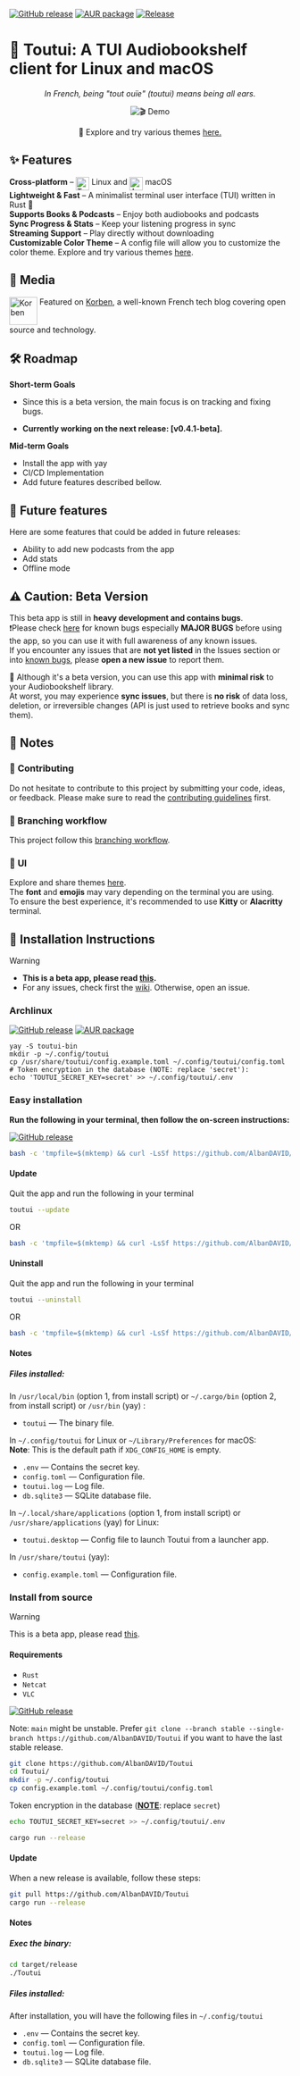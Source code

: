 [![GitHub release](https://img.shields.io/github/v/release/AlbanDAVID/Toutui?label=Latest%20Release&color=green&cacheSeconds=3600)](https://github.com/AlbanDAVID/Toutui/releases/latest)
[![AUR package](https://repology.org/badge/version-for-repo/aur/toutui.svg)](https://repology.org/project/toutui/versions)
[![Release](https://github.com/AlbanDAVID/Toutui/actions/workflows/release.yml/badge.svg)](https://github.com/AlbanDAVID/Toutui/actions/workflows/release.yml)

# 🦜 Toutui: A TUI Audiobookshelf client for Linux and macOS

<p align="center">
    <em>In French, being "tout ouïe" (toutui) means being all ears.</em>
</p>

<p align="center">
    <img src="assets/demo_3.gif" alt="🎬 Demo">
</p>

<div align="center">
🎨 Explore and try various themes <a href="https://github.com/AlbanDAVID/Toutui-theme">here.</a>
</div>

## ✨ Features  
 **Cross-platform** – <img src=".github/tux.png" align="top" width="24" alt="Tux (Linux)"/>  Linux and <img src=".github/apple.png" align="top" width="24" alt="Apple (macOS)"/> macOS    
 **Lightweight & Fast** – A minimalist terminal user interface (TUI) written in Rust 🦀  
 **Supports Books & Podcasts** – Enjoy both audiobooks and podcasts  
 **Sync Progress & Stats** – Keep your listening progress in sync  
 **Streaming Support** – Play directly without downloading  
 **Customizable Color Theme** – A config file will allow you to customize the color theme. Explore and try various themes [here](https://github.com/AlbanDAVID/Toutui-theme).

## 📰 Media
<img src=".github/korben.png" align="top" width="50" alt="Korben"/> Featured on [Korben](https://korben.info/toutui-client-terminal-audiobookshelf.html), a well-known French tech blog covering open source and technology.


## 🛠️ Roadmap  
**Short-term Goals**  
- Since this is a beta version, the main focus is on tracking and fixing bugs.

- **Currently working on the next release: [v0.4.1-beta].**


**Mid-term Goals**  
- Install the app with yay   
- CI/CD Implementation  
- Add future features described bellow.

## 🔮 Future features
Here are some features that could be added in future releases:
- Ability to add new podcasts from the app
- Add stats
- Offline mode
  
## ⚠️ Caution: Beta Version  
This beta app is still in **heavy development and contains bugs**.  
❗Please check [here](https://github.com/AlbanDAVID/Toutui/blob/main/known_bugs.md) for known bugs especially **MAJOR BUGS** before using the app, so you can use it with full awareness of any known issues.  
If you encounter any issues that are **not yet listed** in the Issues section or into [known bugs](https://github.com/AlbanDAVID/Toutui/blob/main/known_bugs.md), please **open a new issue** to report them.  

🔐 Although it's a beta version, you can use this app with **minimal risk** to your Audiobookshelf library.  
At worst, you may experience **sync issues**, but there is **no risk** of data loss, deletion, or irreversible changes (API is just used to retrieve books and sync them).

## 📝 Notes
### 🤝 **Contributing**  
Do not hesitate to contribute to this project by submitting your code, ideas, or feedback. Please make sure to read the [contributing guidelines](https://github.com/AlbanDAVID/Toutui/blob/main/CONTRIBUTING.md) first.

### 🔁 Branching workflow 
This project follow this [branching workflow](https://gist.github.com/digitaljhelms/4287848). 

### 🎨 **UI**
Explore and share themes [here](https://github.com/AlbanDAVID/Toutui-theme).    
The **font** and **emojis** may vary depending on the terminal you are using.    
To ensure the best experience, it's recommended to use **Kitty** or **Alacritty** terminal.



## 🚨 Installation Instructions

>[!WARNING]
> - **This is a beta app, please read [this](https://github.com/AlbanDAVID/Toutui?tab=readme-ov-file#%EF%B8%8F-caution-beta-version).**
>  - For any issues, check first the [wiki](https://github.com/AlbanDAVID/Toutui/wiki/). Otherwise, open an issue.

### Archlinux
[![GitHub release](https://img.shields.io/github/v/release/AlbanDAVID/Toutui?label=Latest%20Release&color=green&cacheSeconds=3600)](https://github.com/AlbanDAVID/Toutui/releases/latest)
[![AUR package](https://repology.org/badge/version-for-repo/aur/toutui.svg)](https://repology.org/project/toutui/versions)
```
yay -S toutui-bin
mkdir -p ~/.config/toutui
cp /usr/share/toutui/config.example.toml ~/.config/toutui/config.toml
# Token encryption in the database (NOTE: replace 'secret'):
echo 'TOUTUI_SECRET_KEY=secret' >> ~/.config/toutui/.env
```

### Easy installation 

**Run the following in your terminal, then follow the on-screen instructions:**    

[![GitHub release](https://img.shields.io/github/v/release/AlbanDAVID/Toutui?label=Latest%20Release&color=green&cacheSeconds=3600)](https://github.com/AlbanDAVID/Toutui/releases/latest)


```bash
bash -c 'tmpfile=$(mktemp) && curl -LsSf https://github.com/AlbanDAVID/Toutui/raw/stable/hello_toutui.sh -o "$tmpfile" && bash "$tmpfile" install && rm -f "$tmpfile"'
```

#### **Update**

Quit the app and run the following in your terminal
```bash
toutui --update
```
OR
```bash
bash -c 'tmpfile=$(mktemp) && curl -LsSf https://github.com/AlbanDAVID/Toutui/raw/stable/hello_toutui.sh -o "$tmpfile" && bash "$tmpfile" update && rm -f "$tmpfile"'
```

#### **Uninstall**
Quit the app and run the following in your terminal
```bash
toutui --uninstall
```
OR
```bash
bash -c 'tmpfile=$(mktemp) && curl -LsSf https://github.com/AlbanDAVID/Toutui/raw/stable/hello_toutui.sh -o "$tmpfile" && bash "$tmpfile" uninstall && rm -f "$tmpfile"'
```

#### **Notes**  

##### Files installed:
In `/usr/local/bin` (option 1, from install script) or `~/.cargo/bin` (option 2, from install script) or `/usr/bin` (yay)  :
- `toutui` — The binary file.

In `~/.config/toutui` for Linux or `~/Library/Preferences` for macOS:    
**Note**: This is the default path if `XDG_CONFIG_HOME` is empty. 
- `.env` — Contains the secret key.
- `config.toml` — Configuration file.
- `toutui.log` — Log file.
- `db.sqlite3` — SQLite database file.

In `~/.local/share/applications` (option 1, from install script) or `/usr/share/applications` (yay) for Linux:
- `toutui.desktop` — Config file to launch Toutui from a launcher app.

In `/usr/share/toutui` (yay):
- `config.example.toml` — Configuration file.

### Install from source

>[!WARNING]
> This is a beta app, please read [this](https://github.com/AlbanDAVID/Toutui?tab=readme-ov-file#%EF%B8%8F-caution-beta-version).  

#### **Requirements**
- `Rust`
- `Netcat`
- `VLC`

[![GitHub release](https://img.shields.io/github/v/release/AlbanDAVID/Toutui?label=Latest%20Release&color=green&cacheSeconds=3600)](https://github.com/AlbanDAVID/Toutui/releases/latest)

Note: `main` might be unstable. Prefer `git clone --branch stable --single-branch https://github.com/AlbanDAVID/Toutui` if you want to have the last stable release.    
```bash
git clone https://github.com/AlbanDAVID/Toutui
cd Toutui/
mkdir -p ~/.config/toutui
cp config.example.toml ~/.config/toutui/config.toml
```

Token encryption in the database (<u>**NOTE**</u>: replace `secret`)
```bash
echo TOUTUI_SECRET_KEY=secret >> ~/.config/toutui/.env
```

```bash
cargo run --release
```

#### **Update**

When a new release is available, follow these steps:

```bash
git pull https://github.com/AlbanDAVID/Toutui
cargo run --release
```

#### **Notes**  
##### Exec the binary:
```bash
cd target/release
./Toutui
```

##### Files installed:
After installation, you will have the following files in `~/.config/toutui`
- `.env` — Contains the secret key.
- `config.toml` — Configuration file.
- `toutui.log` — Log file.
- `db.sqlite3` — SQLite database file.
